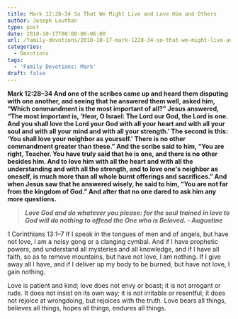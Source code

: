 ```yaml
---
title: Mark 12:28-34 So That We Might Live and Love Him and Others
author: Joseph Louthan
type: post
date: 2018-10-17T00:00:00-06:00
url: /family-devotions/2018-10-17-mark-1228-34-so-that-we-might-live-and-l.md/
categories:
  - Devotions
tags:
  - 'Family Devotions: Mark'
draft: false
---
```


**Mark 12:28–34 And one of the scribes came up and heard them disputing with one another, and seeing that he answered them well, asked him, “Which commandment is the most important of all?” Jesus answered, “The most important is, ‘Hear, O Israel: The Lord our God, the Lord is one. And you shall love the Lord your God with all your heart and with all your soul and with all your mind and with all your strength.’ The second is this: ‘You shall love your neighbor as yourself.’ There is no other commandment greater than these.” And the scribe said to him, “You are right, Teacher. You have truly said that he is one, and there is no other besides him. And to love him with all the heart and with all the understanding and with all the strength, and to love one's neighbor as oneself, is much more than all whole burnt offerings and sacrifices.” And when Jesus saw that he answered wisely, he said to him, “You are not far from the kingdom of God.” And after that no one dared to ask him any more questions.**

>***Love God and do whatever you please: for the soul trained in love to God will do nothing to offend the One who is Beloved. - Augustine***

1 Corinthians 13:1–7 If I speak in the tongues of men and of angels, but have not love, I am a noisy gong or a clanging cymbal. And if I have prophetic powers, and understand all mysteries and all knowledge, and if I have all faith, so as to remove mountains, but have not love, I am nothing. If I give away all I have, and if I deliver up my body to be burned, but have not love, I gain nothing.

Love is patient and kind; love does not envy or boast; it is not arrogant or rude. It does not insist on its own way; it is not irritable or resentful; it does not rejoice at wrongdoing, but rejoices with the truth. Love bears all things, believes all things, hopes all things, endures all things. 